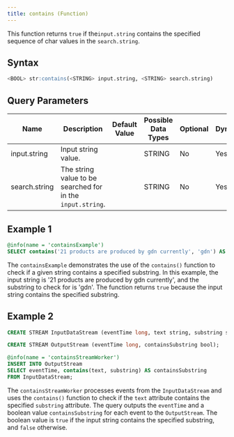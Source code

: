 ```yaml
---
title: contains (Function)
---
```


This function returns `true` if the`input.string` contains the specified sequence of char values in the `search.string`.

## Syntax

```sql
<BOOL> str:contains(<STRING> input.string, <STRING> search.string)
```

## Query Parameters

| Name  | Description  | Default Value | Possible Data Types | Optional | Dynamic |
|-------|--------------|---------------|---------------------|----------|---------|
| input.string  | Input string value.  |               | STRING   | No       | Yes  |
| search.string | The string value to be searched for in the `input.string`. |               | STRING  | No       | Yes     |

## Example 1

```sql
@info(name = 'containsExample')
SELECT contains('21 products are produced by gdn currently', 'gdn') AS containsGdn;
```

The `containsExample` demonstrates the use of the `contains()` function to check if a given string contains a specified substring. In this example, the input string is '21 products are produced by gdn currently', and the substring to check for is 'gdn'. The function returns `true` because the input string contains the specified substring.

## Example 2

```sql
CREATE STREAM InputDataStream (eventTime long, text string, substring string);

CREATE STREAM OutputStream (eventTime long, containsSubstring bool);

@info(name = 'containsStreamWorker')
INSERT INTO OutputStream
SELECT eventTime, contains(text, substring) AS containsSubstring
FROM InputDataStream;
```

The `containsStreamWorker` processes events from the `InputDataStream` and uses the `contains()` function to check if the `text` attribute contains the specified `substring` attribute. The query outputs the `eventTime` and a boolean value `containsSubstring` for each event to the `OutputStream`. The boolean value is `true` if the input string contains the specified substring, and `false` otherwise.
